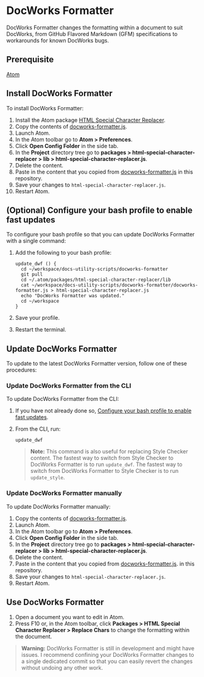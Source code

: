 # DocWorks Formatter

DocWorks Formatter changes the formatting within a document to suit DocWorks, from GitHub Flavored Markdown (GFM) specifications to workarounds for known
DocWorks bugs.

## Prerequisite

[Atom](https://atom.io/)


## <a id="install"></a> Install DocWorks Formatter

To install DocWorks Formatter:

1. Install the Atom package
[HTML Special Character Replacer](https://atom.io/packages/html-special-character-replacer).
1. Copy the contents of [docworks-formatter.js](docworks-formatter.js).
1. Launch Atom.
1. In the Atom toolbar go to **Atom > Preferences**.
1. Click **Open Config Folder** in the side tab.
1. In the **Project** directory tree go to
**packages > html-special-character-replacer > lib > html-special-character-replacer.js**.
1. Delete the content.
1. Paste in the content that you copied from
[docworks-formatter.js](docworks-formatter.js) in this repository.
1. Save your changes to `html-special-character-replacer.js`.
1. Restart Atom.


## <a id="configure-bash"></a> (Optional) Configure your bash profile to enable fast updates

To configure your bash profile so that you can update DocWorks Formatter with a single command:

1. Add the following to your bash profile:

    ```
    update_dwf () {
      cd ~/workspace/docs-utility-scripts/docworks-formatter
      git pull
      cd ~/.atom/packages/html-special-character-replacer/lib
      cat ~/workspace/docs-utility-scripts/docworks-formatter/docworks-formatter.js > html-special-character-replacer.js
      echo "DocWorks Formatter was updated."
      cd ~/workspace
    }
    ```

1. Save your profile.
1. Restart the terminal.


## Update DocWorks Formatter

To update to the latest DocWorks Formatter version, follow one of these procedures:


### Update DocWorks Formatter from the CLI

To update DocWorks Formatter from the CLI:

1. If you have not already done so, [Configure your bash profile to enable fast updates](#configure-bash).
1. From the CLI, run:

    ```
    update_dwf
    ```

    > **Note:** This command is also useful for replacing Style Checker content.
    > The fastest way to switch from Style Checker to DocWorks Formatter is to run `update_dwf`.
    > The fastest way to switch from DocWorks Formatter to Style Checker is to run `update_style`.


### Update DocWorks Formatter manually

To update DocWorks Formatter manually:

1. Copy the contents of
[docworks-formatter.js](docworks-formatter.js).
1. Launch Atom.
1. In the Atom toolbar go to **Atom > Preferences**.
1. Click **Open Config Folder** in the side tab.
1. In the **Project** directory tree go to
**packages > html-special-character-replacer > lib > html-special-character-replacer.js**.
1. Delete the content.
1. Paste in the content that you copied from
[docworks-formatter.js](docworks-formatter.js). in this repository.
1. Save your changes to `html-special-character-replacer.js`.
1. Restart Atom.


## Use DocWorks Formatter

1. Open a document you want to edit in Atom.
1. Press F10 or, in the Atom toolbar, click **Packages > HTML Special Character Replacer > Replace Chars**
to change the formatting within the document.

> **Warning:** DocWorks Formatter is still in development and might have issues.
> I recommend confining your DocWorks Formatter changes to a single dedicated commit so that you can
> easily revert the changes without undoing any other work.
